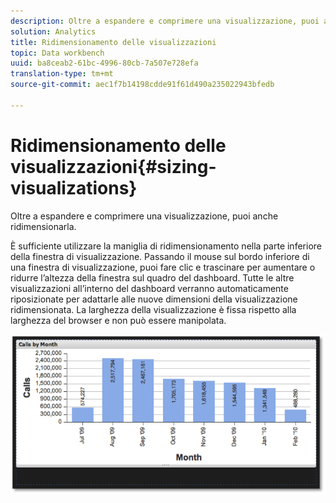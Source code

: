 ```yaml
---
description: Oltre a espandere e comprimere una visualizzazione, puoi anche ridimensionarla.
solution: Analytics
title: Ridimensionamento delle visualizzazioni
topic: Data workbench
uuid: ba8ceab2-61bc-4996-80cb-7a507e728efa
translation-type: tm+mt
source-git-commit: aec1f7b14198cdde91f61d490a235022943bfedb

---
```



# Ridimensionamento delle visualizzazioni{#sizing-visualizations}

Oltre a espandere e comprimere una visualizzazione, puoi anche ridimensionarla.

È sufficiente utilizzare la maniglia di ridimensionamento nella parte inferiore della finestra di visualizzazione. Passando il mouse sul bordo inferiore di una finestra di visualizzazione, puoi fare clic e trascinare per aumentare o ridurre l’altezza della finestra sul quadro del dashboard. Tutte le altre visualizzazioni all’interno del dashboard verranno automaticamente riposizionate per adattarle alle nuove dimensioni della visualizzazione ridimensionata. La larghezza della visualizzazione è fissa rispetto alla larghezza del browser e non può essere manipolata.

![](assets/size_visual.png)

